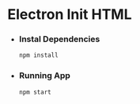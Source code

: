 # Electron Init HTML

- ### Instal Dependencies
  ```bash
  npm install
  ```

- ### Running App
  ```bash
  npm start
  ```
